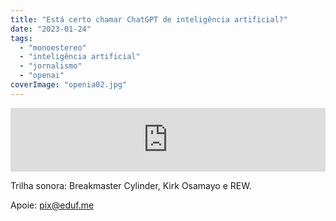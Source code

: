 ```yaml
---
title: "Está certo chamar ChatGPT de inteligência artificial?"
date: "2023-01-24"
tags: 
  - "monoestereo"
  - "inteligência artificial"
  - "jornalismo"
  - "openai"
coverImage: "openia02.jpg"
---
```


<iframe src="https://anchor.fm/monoestereo/embed/episodes/Est-certo-chamar-ChatGPT-de-inteligncia-artificial-e1tul6e" height="102px" width="100%" frameborder="0" scrolling="no"></iframe>

Trilha sonora: Breakmaster Cylinder, Kirk Osamayo e REW.

Apoie: pix@eduf.me
